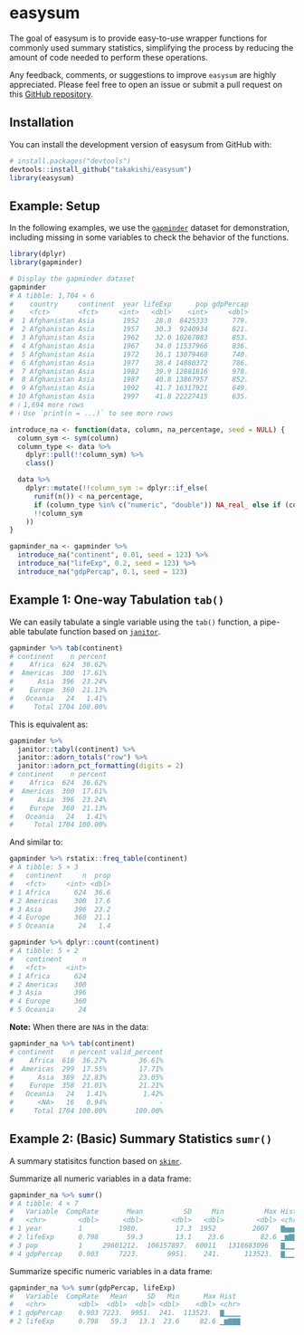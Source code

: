 
# easysum

<!-- badges: start -->
<!-- badges: end -->

The goal of easysum is to provide easy-to-use wrapper functions for commonly used summary statistics, simplifying the process by reducing the amount of code needed to perform these operations.

Any feedback, comments, or suggestions to improve `easysum` are highly appreciated. Please feel free to open an issue or submit a pull request on this [GitHub repository](https://github.com/takakishi/easysum).


## Installation

You can install the development version of easysum from GitHub with:

``` r
# install.packages("devtools")
devtools::install_github("takakishi/easysum")
library(easysum)
```


## Example: Setup

In the following examples, we use the [`gapminder`](https://cran.r-project.org/web/packages/gapminder/readme/README.html) dataset for demonstration, including missing in some variables to check the behavior of the functions.

```r
library(dplyr)
library(gapminder)

# Display the gapminder dataset
gapminder
# A tibble: 1,704 × 6
#    country     continent  year lifeExp      pop gdpPercap
#    <fct>       <fct>     <int>   <dbl>    <int>     <dbl>
#  1 Afghanistan Asia       1952    28.8  8425333      779.
#  2 Afghanistan Asia       1957    30.3  9240934      821.
#  3 Afghanistan Asia       1962    32.0 10267083      853.
#  4 Afghanistan Asia       1967    34.0 11537966      836.
#  5 Afghanistan Asia       1972    36.1 13079460      740.
#  6 Afghanistan Asia       1977    38.4 14880372      786.
#  7 Afghanistan Asia       1982    39.9 12881816      978.
#  8 Afghanistan Asia       1987    40.8 13867957      852.
#  9 Afghanistan Asia       1992    41.7 16317921      649.
# 10 Afghanistan Asia       1997    41.8 22227415      635.
# ℹ 1,694 more rows
# ℹ Use `print(n = ...)` to see more rows

introduce_na <- function(data, column, na_percentage, seed = NULL) {
  column_sym <- sym(column)
  column_type <- data %>%
    dplyr::pull(!!column_sym) %>%
    class()

  data %>%
    dplyr::mutate(!!column_sym := dplyr::if_else(
      runif(n()) < na_percentage,
      if (column_type %in% c("numeric", "double")) NA_real_ else if (column_type == "integer") NA_integer_ else if (column_type == "character") NA_character_ else NA,
      !!column_sym
    ))
}

gapminder_na <- gapminder %>%
  introduce_na("continent", 0.01, seed = 123) %>%
  introduce_na("lifeExp", 0.2, seed = 123) %>%
  introduce_na("gdpPercap", 0.1, seed = 123) 
```


## Example 1: One-way Tabulation `tab()`

We can easily tabulate a single variable using the `tab()` function, a pipe-able tabulate function based on [`janitor`](https://sfirke.github.io/janitor/index.html).

``` r
gapminder %>% tab(continent)
# continent    n percent
#    Africa  624  36.62%
#  Americas  300  17.61%
#      Asia  396  23.24%
#    Europe  360  21.13%
#   Oceania   24   1.41%
#     Total 1704 100.00%
```

This is equivalent as:

``` r
gapminder %>%
  janitor::tabyl(continent) %>%
  janitor::adorn_totals("row") %>%
  janitor::adorn_pct_formatting(digits = 2)
# continent    n percent
#    Africa  624  36.62%
#  Americas  300  17.61%
#      Asia  396  23.24%
#    Europe  360  21.13%
#   Oceania   24   1.41%
#     Total 1704 100.00%
```

And similar to: 

```r
gapminder %>% rstatix::freq_table(continent)
# A tibble: 5 × 3
#   continent     n  prop
#   <fct>     <int> <dbl>
# 1 Africa      624  36.6
# 2 Americas    300  17.6
# 3 Asia        396  23.2
# 4 Europe      360  21.1
# 5 Oceania      24   1.4
```

```r
gapminder %>% dplyr::count(continent)
# A tibble: 5 × 2
#   continent     n
#   <fct>     <int>
# 1 Africa      624
# 2 Americas    300
# 3 Asia        396
# 4 Europe      360
# 5 Oceania      24
```

**Note:** When there are `NA`s in the data:

```r
gapminder_na %>% tab(continent)
# continent    n percent valid_percent
#    Africa  618  36.27%        36.61%
#  Americas  299  17.55%        17.71%
#      Asia  389  22.83%        23.05%
#    Europe  358  21.01%        21.21%
#   Oceania   24   1.41%         1.42%
#      <NA>   16   0.94%             -
#     Total 1704 100.00%       100.00%
```


## Example 2: (Basic) Summary Statistics `sumr()`

A summary statisitcs function based on [`skimr`](https://github.com/ropensci/skimr).

Summarize all numeric variables in a data frame: 

```r
gapminder_na %>% sumr()
# A tibble: 4 × 7
#   Variable  CompRate       Mean          SD     Min          Max Hist 
#   <chr>        <dbl>      <dbl>       <dbl>   <dbl>        <dbl> <chr>
# 1 year         1         1980.         17.3  1952         2007   ▇▅▅▅▇
# 2 lifeExp      0.798       59.3        13.1    23.6         82.6 ▁▆▇▇▇
# 3 pop          1     29601212.  106157897.  60011   1318683096   ▇▁▁▁▁
# 4 gdpPercap    0.903     7223.       9951.    241.      113523.  ▇▁▁▁▁
```

Summarize specific numeric variables in a data frame:

```r
gapminder_na %>% sumr(gdpPercap, lifeExp)
#   Variable  CompRate   Mean     SD   Min      Max Hist 
#   <chr>        <dbl>  <dbl>  <dbl> <dbl>    <dbl> <chr>
# 1 gdpPercap    0.903 7223.  9951.  241.  113523.  ▇▁▁▁▁
# 2 lifeExp      0.798   59.3   13.1  23.6     82.6 ▁▆▇▇▇
```

